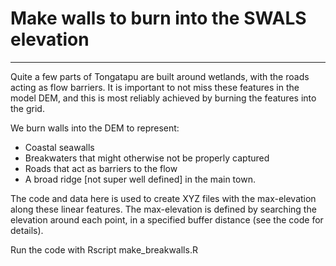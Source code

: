 # Make walls to burn into the SWALS elevation
---------------------------------------------

Quite a few parts of Tongatapu are built around wetlands, with the roads acting as flow barriers. It is important to not miss these features in the model DEM, and this is most reliably achieved by burning the features into the grid.

We burn walls into the DEM to represent:
* Coastal seawalls
* Breakwaters that might otherwise not be properly captured
* Roads that act as barriers to the flow
* A broad ridge [not super well defined] in the main town.

The code and data here is used to create XYZ files with the max-elevation along these linear features. The max-elevation is defined by searching the elevation around each point, in a specified buffer distance (see the code for details).

Run the code with
    Rscript make_breakwalls.R


